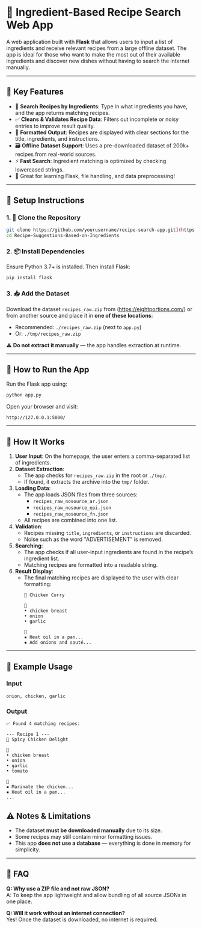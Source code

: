 # 🥗 Ingredient-Based Recipe Search Web App

A web application built with **Flask** that allows users to input a list of ingredients and receive relevant recipes from a large offline dataset. 
The app is ideal for those who want to make the most out of their available ingredients and discover new dishes without having to search the internet manually.

---

## 🌟 Key Features

- 🔎 **Search Recipes by Ingredients**: Type in what ingredients you have, and the app returns matching recipes.
- ✅ **Cleans & Validates Recipe Data**: Filters out incomplete or noisy entries to improve result quality.
- 📖 **Formatted Output**: Recipes are displayed with clear sections for the title, ingredients, and instructions.
- 🗃️ **Offline Dataset Support**: Uses a pre-downloaded dataset of 200k+ recipes from real-world sources.
- ⚡ **Fast Search**: Ingredient matching is optimized by checking lowercased strings.
- 🧪 Great for learning Flask, file handling, and data preprocessing!

---

## 🔧 Setup Instructions

### 1. 🔁 Clone the Repository

```bash
git clone https://github.com/yourusername/recipe-search-app.git](https://github.com/DEATHR34P3R/Recipe-Suggestions-Based-on-Ingredients
cd Recipe-Suggestions-Based-on-Ingredients
```

### 2. 📦 Install Dependencies

Ensure Python 3.7+ is installed. Then install Flask:

```bash
pip install flask
```

### 3. 📥 Add the Dataset

Download the dataset `recipes_raw.zip` from (https://eightportions.com/) or from another source and place it in **one of these locations**:

- Recommended: `./recipes_raw.zip` (next to `app.py`)
- Or: `./tmp/recipes_raw.zip`

⚠️ **Do not extract it manually** — the app handles extraction at runtime.

---

## 🚀 How to Run the App

Run the Flask app using:

```bash
python app.py
```

Open your browser and visit:

```
http://127.0.0.1:5000/
```

---

## 🧠 How It Works

1. **User Input**: On the homepage, the user enters a comma-separated list of ingredients.
2. **Dataset Extraction**:
   - The app checks for `recipes_raw.zip` in the root or `./tmp/`.
   - If found, it extracts the archive into the `tmp/` folder.
3. **Loading Data**:
   - The app loads JSON files from three sources:
     - `recipes_raw_nosource_ar.json`
     - `recipes_raw_nosource_epi.json`
     - `recipes_raw_nosource_fn.json`
   - All recipes are combined into one list.
4. **Validation**:
   - Recipes missing `title`, `ingredients`, or `instructions` are discarded.
   - Noise such as the word "ADVERTISEMENT" is removed.
5. **Searching**:
   - The app checks if all user-input ingredients are found in the recipe’s ingredient list.
   - Matching recipes are formatted into a readable string.
6. **Result Display**:
   - The final matching recipes are displayed to the user with clear formatting:
     ```
     📗 Chicken Curry

     🥕
     • chicken breast
     • onion
     • garlic

     📝
     ▪︎ Heat oil in a pan...
     ▪︎ Add onions and sauté...
     ```

---

## 🧪 Example Usage

### Input

```
onion, chicken, garlic
```

### Output

```
✅ Found 4 matching recipes:

--- Recipe 1 ---
📗 Spicy Chicken Delight

🥕
• chicken breast
• onion
• garlic
• tomato

📝
▪︎ Marinate the chicken...
▪︎ Heat oil in a pan...
...
```

## ⚠️ Notes & Limitations

- The dataset **must be downloaded manually** due to its size.
- Some recipes may still contain minor formatting issues.
- This app **does not use a database** — everything is done in memory for simplicity.

---



## 🙋 FAQ

**Q: Why use a ZIP file and not raw JSON?**  
A: To keep the app lightweight and allow bundling of all source JSONs in one place.

**Q: Will it work without an internet connection?**  
Yes! Once the dataset is downloaded, no internet is required.

